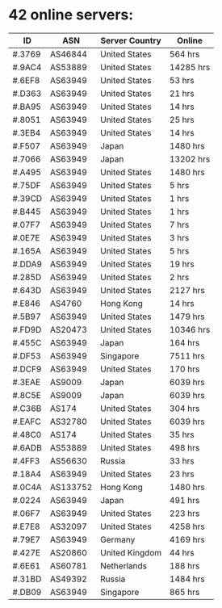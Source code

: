 # 42 online servers:

| ID | ASN | Server Country | Online |
| ------ | ------ | ------ | ------ |
| #.3769 | AS46844 | United States | 564 hrs |
| #.9AC4 | AS53889 | United States | 14285 hrs |
| #.6EF8 | AS63949 | United States | 53 hrs |
| #.D363 | AS63949 | United States | 21 hrs |
| #.BA95 | AS63949 | United States | 14 hrs |
| #.8051 | AS63949 | United States | 25 hrs |
| #.3EB4 | AS63949 | United States | 14 hrs |
| #.F507 | AS63949 | Japan | 1480 hrs |
| #.7066 | AS63949 | Japan | 13202 hrs |
| #.A495 | AS63949 | United States | 1480 hrs |
| #.75DF | AS63949 | United States | 5 hrs |
| #.39CD | AS63949 | United States | 1 hrs |
| #.B445 | AS63949 | United States | 1 hrs |
| #.07F7 | AS63949 | United States | 7 hrs |
| #.0E7E | AS63949 | United States | 3 hrs |
| #.165A | AS63949 | United States | 5 hrs |
| #.DDA9 | AS63949 | United States | 19 hrs |
| #.285D | AS63949 | United States | 2 hrs |
| #.643D | AS63949 | United States | 2127 hrs |
| #.E846 | AS4760 | Hong Kong | 14 hrs |
| #.5B97 | AS63949 | United States | 1479 hrs |
| #.FD9D | AS20473 | United States | 10346 hrs |
| #.455C | AS63949 | Japan | 164 hrs |
| #.DF53 | AS63949 | Singapore | 7511 hrs |
| #.DCF9 | AS63949 | United States | 170 hrs |
| #.3EAE | AS9009 | Japan | 6039 hrs |
| #.8C5E | AS9009 | Japan | 6039 hrs |
| #.C36B | AS174 | United States | 304 hrs |
| #.EAFC | AS32780 | United States | 6039 hrs |
| #.48C0 | AS174 | United States | 35 hrs |
| #.6ADB | AS53889 | United States | 498 hrs |
| #.4FF3 | AS56630 | Russia | 33 hrs |
| #.18A4 | AS63949 | United States | 23 hrs |
| #.0C4A | AS133752 | Hong Kong | 1480 hrs |
| #.0224 | AS63949 | Japan | 491 hrs |
| #.06F7 | AS63949 | United States | 223 hrs |
| #.E7E8 | AS32097 | United States | 4258 hrs |
| #.79E7 | AS63949 | Germany | 4169 hrs |
| #.427E | AS20860 | United Kingdom | 44 hrs |
| #.6E61 | AS60781 | Netherlands | 188 hrs |
| #.31BD | AS49392 | Russia | 1484 hrs |
| #.DB09 | AS63949 | Singapore | 865 hrs |


